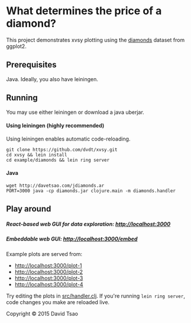 # What determines the price of a diamond?

This project demonstrates xvsy plotting using the [diamonds](http://docs.ggplot2.org/0.9.3.1/diamonds.html) dataset from ggplot2.

## Prerequisites

Java. Ideally, you also have leiningen.

## Running

You may use either leiningen or download a java uberjar.

#### Using leiningen (highly recommended)
Using leiningen enables automatic code-reloading.

```
git clone https://github.com/dvdt/xvsy.git
cd xvsy && lein install
cd example/diamonds && lein ring server
```

#### Java

```
wget http://davetsao.com/jdiamonds.ar
PORT=3000 java -cp diamonds.jar clojure.main -m diamonds.handler
```

## Play around

##### React-based web GUI for data exploration: [http://localhost:3000](http://localhost:3000)

##### Embeddable web GUI: [http://localhost:3000/embed](http://localhost:3000/embed)

Example plots are served from:
- [http://localhost:3000/plot-1](http://localhost:3000/plot-1)
- [http://localhost:3000/plot-2](http://localhost:3000/plot-2)
- [http://localhost:3000/plot-3](http://localhost:3000/plot-3)
- [http://localhost:3000/plot-4](http://localhost:3000/plot-4)

Try editing the plots in [src/handler.clj](src/handler.clj). If you're
running `lein ring server`, code changes you make are reloaded live.


Copyright © 2015 David Tsao
